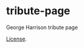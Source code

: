 # tribute-page

George Harrison tribute page

[License](https://codepen.io/gustavocsalvador/pen/zEJBdj/license).
